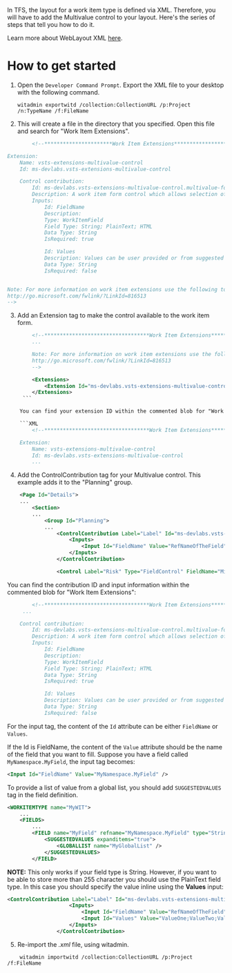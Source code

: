 In TFS, the layout for a work item type is defined via XML. Therefore, you will have to add the Multivalue control to your layout. Here's the series of steps that tell you how to do it.
 
Learn more about WebLayout XML [here](https://www.visualstudio.com/docs/work/reference/weblayout-xml-elements).

# How to get started
1.  Open the `Developer Command Prompt`.  Export the XML file to your desktop with the following command.
    ```
    witadmin exportwitd /collection:CollectionURL /p:Project /n:TypeName /f:FileName
    ```

2. This will create a file in the directory that you specified.  Open this file and search for "Work Item Extensions".

```xml
        <!--**********************Work Item Extensions**********************

Extension:
	Name: vsts-extensions-multivalue-control
	Id: ms-devlabs.vsts-extensions-multivalue-control

	Control contribution:
		Id: ms-devlabs.vsts-extensions-multivalue-control.multivalue-form-control
		Description: A work item form control which allows selection of multiple values.
		Inputs:
			Id: FieldName
			Description: 
			Type: WorkItemField
			Field Type: String; PlainText; HTML
			Data Type: String
			IsRequired: true

			Id: Values
			Description: Values can be user provided or from suggested values of the backing field
			Data Type: String
			IsRequired: false


Note: For more information on work item extensions use the following topic:
http://go.microsoft.com/fwlink/?LinkId=816513
-->
```

3. Add an Extension tag to make the control available to the work item form. 

```xml
        <!--**********************************Work Item Extensions***************************
        ...

        Note: For more information on work item extensions use the following topic:
        http://go.microsoft.com/fwlink/?LinkId=816513
        -->

        <Extensions>
            <Extension Id="ms-devlabs.vsts-extensions-multivalue-control" />
        </Extensions>
     ```

    You can find your extension ID within the commented blob for "Work Item Extensions": 

    ```XML
        <!--**********************************Work Item Extensions***************************

    Extension:
        Name: vsts-extensions-multivalue-control
        Id: ms-devlabs.vsts-extensions-multivalue-control
        ...
```

4. Add the ControlContribution tag for your Multivalue control. This example adds it to the "Planning" group.

```xml
    <Page Id="Details">
    ...
        <Section>
        ...
            <Group Id="Planning">
            ...
                <ControlContribution Label="Label" Id="ms-devlabs.vsts-extensions-multivalue-control.multivalue-form-control">
                    <Inputs>
                        <Input Id="FieldName" Value="RefNameOfTheField" />
                    </Inputs>
                </ControlContribution>

                <Control Label="Risk" Type="FieldControl" FieldName="Microsoft.VSTS.Common.Risk" />
```

You can find the contribution ID and input information within the commented blob for "Work Item Extensions": 

```XML
        <!--**********************************Work Item Extensions***************************
     ...

	Control contribution:
		Id: ms-devlabs.vsts-extensions-multivalue-control.multivalue-form-control
		Description: A work item form control which allows selection of multiple values.
		Inputs:
			Id: FieldName
			Description: 
			Type: WorkItemField
			Field Type: String; PlainText; HTML
			Data Type: String
			IsRequired: true

			Id: Values
			Description: Values can be user provided or from suggested values of the backing field
			Data Type: String
			IsRequired: false
```

For the input tag, the content of the `Id` attribute can be either `FieldName` or `Values`.

If the Id is FieldName, the content of the `Value` attribute should be the name of the field that you want to fill. Suppose you have a field called `MyNamespace.MyField`, the input tag becomes:

```XML
<Input Id="FieldName" Value="MyNamespace.MyField" />
```

To provide a list of value from a global list, you should add `SUGGESTEDVALUES` tag in the field definition. 
```XML
<WORKITEMTYPE name="MyWIT">
    ...
    <FIELDS>
        ...
        <FIELD name="MyField" refname="MyNamespace.MyField" type="String">
            <SUGGESTEDVALUES expanditems="true">
                <GLOBALLIST name="MyGlobalList" />
            </SUGGESTEDVALUES>
        </FIELD>
```
**NOTE:** This only works if your field type is String. However, if you want to be able to store more than 255 character you should use the PlainText field type. In this case you should specify the value inline using the **Values** input:
```XML
<ControlContribution Label="Label" Id="ms-devlabs.vsts-extensions-multivalue-control.multivalue-form-control">
                    <Inputs>
                        <Input Id="FieldName" Value="RefNameOfTheField" />
                        <Input Id="Values" Value="ValueOne;ValueTwo;ValueThree;ValueFour" />
                    </Inputs>
                </ControlContribution>
```


5. Re-import the *.xml* file, using witadmin. 
```
    witadmin importwitd /collection:CollectionURL /p:Project /f:FileName
``` 

